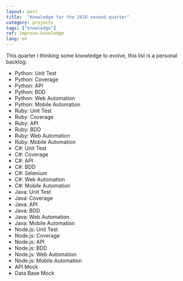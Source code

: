 ```yaml
---
layout: post
title:  "Knowledge for the 2018 second quarter"
category: projects
tags: ["knowledge"]
ref: improve-knowledge
lang: en
---
```


This quarter I thinking some knowledge to evolve, this list is a personal backlog:

- Python: Unit Test
- Python: Coverage
- Python: API
- Python: BDD
- Python: Web Automation
- Python: Mobile Automation
- Ruby: Unit Test
- Ruby: Coverage
- Ruby: API
- Ruby: BDD
- Ruby: Web Automation
- Ruby: Mobile Automation
- C#: Unit Test
- C#: Coverage
- C#: API
- C#: BDD
- C#: Selenium
- C#: Web Automation
- C#: Mobile Automation
- Java: Unit Test
- Java: Coverage
- Java: API
- Java: BDD
- Java: Web Automation
- Java: Mobile Automation
- Node.js: Unit Test
- Node.js: Coverage
- Node.js: API
- Node.js: BDD
- Node.js: Web Automation
- Node.js: Mobile Automation
- API Mock
- Data Base Mock
